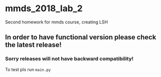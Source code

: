 # mmds_2018_lab_2
Second homework for mmds course, creating LSH

## In order to have functional version please check the latest release!
### Sorry releases will not have backward compatibility!

To test pls run `main.py`
